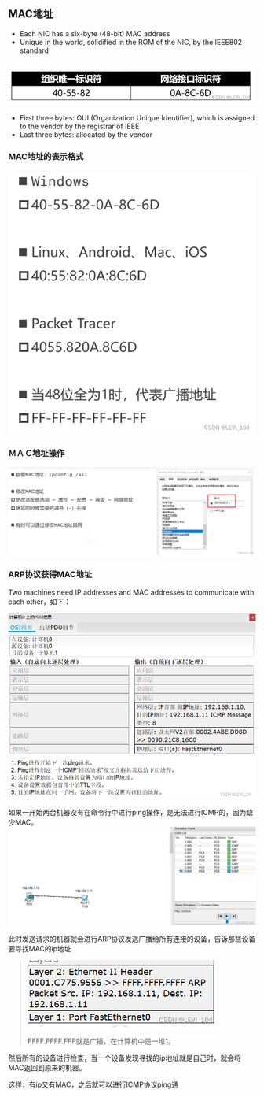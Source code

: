 ## MAC地址

- Each NIC has a six-byte (48-bit) MAC address
- Unique in the world, solidified in the ROM of the NIC, by the IEEE802 standard

## ![img](imags/1.7.png)

- First three bytes: OUI (Organization Unique Identifier), which is assigned to the vendor by the registrar of IEEE
- Last three bytes: allocated by the vendor

### MAC地址的表示格式

![img](imags/1.8.png)

###  ＭＡＣ地址操作

![img](imags/1.9.png)

### ARP协议获得MAC地址

Two machines need IP addresses and MAC addresses to communicate with each other，如下：

![img](imags/1.10.png)

如果一开始两台机器没有在命令行中进行ping操作，是无法进行ICMP的，因为缺少MAC。![img](imags/1.11.png)

此时发送请求的机器就会进行ARP协议发送广播给所有连接的设备，告诉那些设备要寻找MAC的ip地址

> ![img](imags/1.12.png)
>
> FFFF.FFFF.FFF就是广播，在计算机中是一堆1。

然后所有的设备进行检查，当一个设备发现寻找的ip地址就是自己时，就会将MAC返回到原来的机器。

这样，有ip又有MAC，之后就可以进行ICMP协议ping通